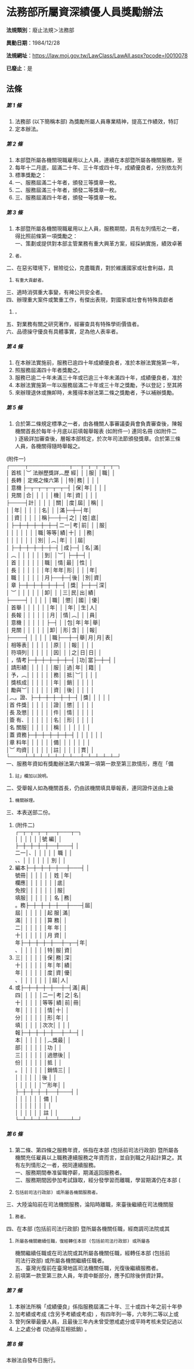 # 法務部所屬資深績優人員獎勵辦法

**法規類別**：廢止法規＞法務部

**異動日期**：1984/12/28  

**法規網址**：https://law.moj.gov.tw/LawClass/LawAll.aspx?pcode=I0010078

**已廢止**：是



## 法條
##### 第 1 條
1. 法務部 (以下簡稱本部) 為獎勵所屬人員專業精神，提高工作績效，特訂
1. 定本辦法。

##### 第 2 條
1. 本部暨所屬各機關現職雇用以上人員，連續在本部暨所屬各機關服務，至
1. 每年十二月底，屆滿二十年、三十年或四十年，成績優良者，分別依左列
1. 標準獎勵之：
1. 一、服務屆滿二十年者，頒發三等獎章一枚。
1. 二、服務屆滿三十年者，頒發二等獎章一枚。
1. 三、服務屆滿四十年者，頒發一等獎章一枚。

##### 第 3 條
1. 本部暨所屬各機關現職雇用以上人員，服務期間，具有左列情形之一者，  
得比照前條第一項獎勵之：  
一、策劃或提供對本部主管業務有重大興革方案，經採納實施，績效卓著
1.     者。  
二、在惡劣環境下，冒險從公，克盡職責，對於維護國家或社會利益，具
1.     有重大貢獻者。  
三、適時消弭重大事變，有裨公共安全者。  
四、辦理重大案件或繁重工作，有傑出表現，對國家或社會有特殊貢獻者
1.     。  
五、對業務有關之研究著作，經審查具有特殊學術價值者。  
六、品德操守優良有具體事實，足為他人表率者。

##### 第 4 條
1. 在本辦法實施前，服務已逾四十年成績優良者，准於本辦法實施第一年，
1. 照服務屆滿四十年者獎勵之。
1. 服務已逾二十年未滿三十年或已逾三十年未滿四十年，成績優良者，准於
1. 本辦法實施第一年以服務屆滿二十年或三十年之獎勵，予以登記；至其將
1. 來辦理退休或撫卹時，未獲得本辦法第二條之獎勵者，予以補辦獎勵。

##### 第 5 條
1. 合於第二條規定標準之一者，由各機關人事審議委員會負責審查後，陳報  
機關首長於每年十月底以前填報舉報表 (如附件一) 連同名冊 (如附件二  
) 逐級詳加審查後，層報本部核定，於次年司法節頒發獎章。合於第三條  
人員，各機關得隨時舉報之。  
  
 (附件一)  
┌────┬───────────┬──┬─┬─┬─┬─┬─┐  
│  首核  │︶  法辦歷獎詳︵歷  經│    │  │服│  │職│  │  
│  長轉  │  定規之條六第        │    │特│務│  │  │  │  
│  意機  ├─┬─┬─┬─┬─┬─┤    │保│年│  │  │  │  
│  見關  │合│  │  │  │  │機│    │年│資│  │  │  │  
├────┤計│  │  │  │  │關│    │度│屆│  │稱│  │  
│        │年│  │  │  │  │名│    │  │滿├─┼─┤年│  
│        │資│  │  │  │  │稱├──┼─┤之│  │姓│底│  
│        ├─┼─┼─┼─┼─┼─┤二一│考│前│  │  │服│  
│        │  │  │  │  │  │職│等等│績│十│  │  │務│  
│        │  │  │  │  │  │別│    │︵│年│  │  │屆│  
│        ├─┼─┼─┼─┼─┼─┤    │成├─┤  │名│滿│  
│    ︵  │  │  │  │  │  │到│    │︶│  ├─┼─┤  │  
│    首  │  │  │  │  │  │職│    │情│最│  │性│  │  
│    長  │  │  │  │  │  │年│年年│形│  │  │  │年│  
│    職  │  │  │  │  │  │月├──┼─┤後│  │別│資│  
│    章  ├─┼─┼─┼─┼─┼─┤    │獎│  ├─┼─┤深│  
│    ︶  │  │  │  │  │  │卸│    │  │三│民│出│績│  
├────┤  │  │  │  │  │職│    │懲│  │國│  │優│  
│  首舉  │  │  │  │  │  │年│    │  │年│  │生│人│  
│  長報  │  │  │  │  │  │月│    │情│︵│  │  │員│  
│  意機  │  │  │  │  │  ├─┤    │  │包│年│年│舉│  
│  見關  │  │  │  │  │  │卸│    │形│含│  │  │報│  
├────┤  │  │  │  │  │職├──┼─┤舉│月│月│表│  
│  相等表│  │  │  │  │  │原│    │  │報│  │  │  │  
│  符項列│  │  │  │  │  │因│    │  │之│日│日│  │  
│  ，情考├─┼─┼─┼─┼─┼─┤    │功│當├─┼─┤  │  
│  請形績│  │  │  │  │  │服│    │過│年│  │籍│  │  
│  予，︵│  │  │  │  │  │務│    │抵│︶│  │  │  │  
│  獎核成│  │  │  │  │  │年│    │銷│  │  │  │  │  
│  勵與︶│  │  │  │  │  │資│    │後│  │  │  │  │  
│︵。證、├─┼─┼─┼─┼─┼─┤    │獎│  │  │  │  │  
│首  件獎│  │  │  │  │  │證│    │懲│  │  │  │  │  
│長  及懲│  │  │  │  │  │件│    │情│  │  │  │  │  
│簽  有、│  │  │  │  │  │名│    │形│  │  │  │  │  
│名  關服│  │  │  │  │  │稱│    │  │  │  │  │  │  
│蓋  資務├─┼─┼─┼─┼─┼─┤    │  │  │  │  │  │  
│章  料年│  │  │  │  │  │備│    │  │  │  │  │  │  
│︶  均資│  │  │  │  │  │註│    │  │  │  │貫│  │  
└────┴─┴─┴─┴─┴─┴─┴──┴─┴─┴─┴─┴─┘  
一、服務年資如有獎勵辦法第六條第一項第一款至第三款情形，應在「備
1.     註」欄加以說明。  
二、受舉報人如為機關首長，仍由該機關填具舉報表，連同證件送由上級
1.     機關辦理。  
三、本表送部二份。
1.  (附件二)  
    ┌─┬─┬─┬─┬──┬───┬─┐  
    │  │  │  │  │    │號  編│  │  
    ├─┼─┼─┼─┼──┼───┤  │  
二一│、│  │  │  │    │  職  │  │  
、、│  │  │  │  │    │  別  │  │
1. 編本├─┼─┼─┼─┼──┼───┤  │  
號冊│  │  │  │  │    │  姓  │年│  
欄應│  │  │  │  │    │      │底│  
免按│  │  │  │  │    │      │服│  
填服│  │  │  │  │    │  名  │務│  
。務├─┼─┼─┼─┼──┼───┤屆│  
  屆│  │  │  │  │    │起  服│滿│  
  滿│  │  │  │  │    │算  務│  │  
  二│  │  │  │  │    │年  年│  │  
  十│  │  │  │  │    │月  資│  │  
  年├─┼─┼─┼─┼──┼─┬─┤年│  
  、│  │  │  │  │    │特│服│資│
1.   三│  │  │  │  │    │保│務│深│  
  十│  │  │  │  │    │年│年│績│  
  年│  │  │  │  │    │度│資│優│  
  、│  │  │  │  │    │  │屆│人│
1.   或├─┼─┼─┼─┼──┼─┤滿│員│  
  四│  │  │  │  │二一│考│之│名│  
  十│  │  │  │  │等等│績│前│冊│  
  年│  │  │  │  │    │情│十│  │  
  分│  │  │  │  │    │形│年│  │  
  填│  │  │  │  │次次│  │  │  │  
  報├─┼─┼─┼─┼──┼─┴─┤  │  
  本│  │  │  │  │    │︵獎最│  │  
  部│  │  │  │  │    │功    │  │  
  三│  │  │  │  │    │過懲後│  │  
  份│  │  │  │  │    │抵    │  │  
  。│  │  │  │  │    │銷情三│  │  
    │  │  │  │  │    │後    │  │  
    │  │  │  │  │    │︶形年│  │  
    ├─┼─┼─┼─┼──┼───┤  │  
    │  │  │  │  │    │  備  │  │  
    │  │  │  │  │    │      │  │  
    │  │  │  │  │    │  註  │  │  
    └─┴─┴─┴─┴──┴───┴─┘

##### 第 6 條
1. 第二條、第四條之服務年資，係指在本部 (包括前司法行政部) 暨所屬各  
機關充任雇員以上職務連續服務之年資而言，並自到職之月起計算之。其  
有左列情形之一者，視同連續服務。  
一、服務期間奉准留職停薪，期滿返回服務者。  
二、服務期間因參加考試錄取，經分發學習而離職，學習期滿仍在本部 (
1.     包括前司法行政部) 或所屬各機關服務者。  
三、大陸淪陷前在司法機關服務，淪陷時離職，來臺後繼續在司法機關服
1.     務者。  
四、在本部 (包括前司法行政部) 暨所屬各機關任職，經商調司法院或其
1.     所屬各機關繼續任職，復經轉任本部 (包括前司法行政部) 或所屬各  
    機關繼續任職或在司法院或其所屬各機關任職，經轉任本部 (包括前  
    司法行政部) 或所屬各機關繼續任職者。  
五、臺灣光復前在臺灣地區司法機關任職，光復後繼續服務者。
1. 前項第一款至第三款人員，年資中斷部分，應予扣除後併資計算。

##### 第 7 條
1. 本辦法所稱「成績優良」係指服務屆滿二十年、三十或四十年之前十年參
1. 加考績或考成 (含另予考績或考成) ，有四年列一等，六年列二等以上或
1. 曾列保舉最優人員，且最後三年內未曾受懲戒處分或平時考核未受記過以
1. 上之處分者 (功過得互相抵銷) 。

##### 第 8 條
本辦法自發布日施行。


